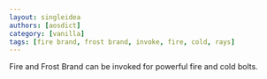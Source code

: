 ```yaml
---
layout: singleidea
authors: [aosdict]
category: [vanilla]
tags: [fire brand, frost brand, invoke, fire, cold, rays]
---
```

Fire and Frost Brand can be invoked for powerful fire and cold bolts.
